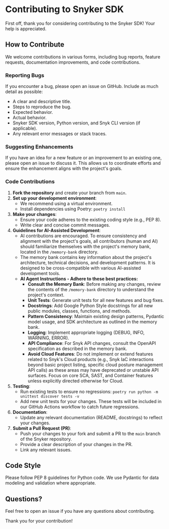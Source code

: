 # Contributing to Snyker SDK

First off, thank you for considering contributing to the Snyker SDK! Your help is appreciated.

## How to Contribute

We welcome contributions in various forms, including bug reports, feature requests, documentation improvements, and code contributions.

### Reporting Bugs

If you encounter a bug, please open an issue on GitHub. Include as much detail as possible:
- A clear and descriptive title.
- Steps to reproduce the bug.
- Expected behavior.
- Actual behavior.
- Snyker SDK version, Python version, and Snyk CLI version (if applicable).
- Any relevant error messages or stack traces.

### Suggesting Enhancements

If you have an idea for a new feature or an improvement to an existing one, please open an issue to discuss it. This allows us to coordinate efforts and ensure the enhancement aligns with the project's goals.

### Code Contributions

1.  **Fork the repository** and create your branch from `main`.
2.  **Set up your development environment**:
    *   We recommend using a virtual environment.
    *   Install dependencies using Poetry: `poetry install`
3.  **Make your changes**:
    *   Ensure your code adheres to the existing coding style (e.g., PEP 8).
    *   Write clear and concise commit messages.
4.  **Guidelines for AI-Assisted Development**:
    *   AI contributions are encouraged. To ensure consistency and alignment with the project's goals, all contributors (human and AI) should familiarize themselves with the project's memory bank, located in the `/memory-bank` directory.
    *   The memory bank contains key information about the project's architecture, technical decisions, and development patterns. It is designed to be cross-compatible with various AI-assisted development tools.
    *   **AI Agent Instructions - Adhere to these best practices:**
        *   **Consult the Memory Bank**: Before making any changes, review the contents of the `/memory-bank` directory to understand the project's context.
        *   **Unit Tests**: Generate unit tests for all new features and bug fixes.
        *   **Docstrings**: Add Google Python Style docstrings for all new public modules, classes, functions, and methods.
        *   **Pattern Consistency**: Maintain existing design patterns, Pydantic model usage, and SDK architecture as outlined in the memory bank.
        *   **Logging**: Implement appropriate logging (DEBUG, INFO, WARNING, ERROR).
        *   **API Compliance**: For Snyk API changes, consult the OpenAPI specification as described in the memory bank.
        *   **Avoid Cloud Features**: Do not implement or extend features related to Snyk's Cloud products (e.g., Snyk IaC interactions beyond basic project listing, specific cloud posture management API calls) as these areas may have deprecated or unstable API surfaces. Focus on core SCA, SAST, and Container features unless explicitly directed otherwise for Cloud.
5.  **Testing**:
    *   Run existing tests to ensure no regressions: `poetry run python -m unittest discover tests -v`
    *   Add new unit tests for your changes. These tests will be included in our GitHub Actions workflow to catch future regressions.
6.  **Documentation**:
    *   Update any relevant documentation (README, docstrings) to reflect your changes.
7.  **Submit a Pull Request (PR)**:
    *   Push your changes to your fork and submit a PR to the `main` branch of the Snyker repository.
    *   Provide a clear description of your changes in the PR.
    *   Link any relevant issues.

## Code Style

Please follow PEP 8 guidelines for Python code. We use Pydantic for data modeling and validation where appropriate.

## Questions?

Feel free to open an issue if you have any questions about contributing.

Thank you for your contribution!
